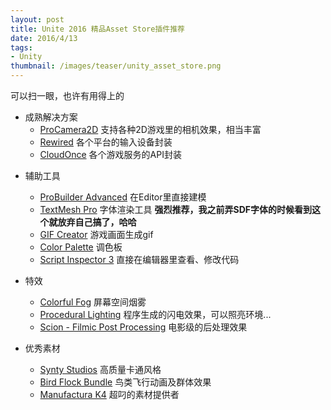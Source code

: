 ```yaml
---
layout: post
title: Unite 2016 精品Asset Store插件推荐
date: 2016/4/13
tags:
- Unity
thumbnail: /images/teaser/unity_asset_store.png
---
```


可以扫一眼，也许有用得上的

- 成熟解决方案
	- [ProCamera2D](https://www.assetstore.unity3d.com/en/#!/content/42095) 支持各种2D游戏里的相机效果，相当丰富
	- [Rewired](https://www.assetstore.unity3d.com/en/#!/content/21676) 各个平台的输入设备封装
	- [CloudOnce](https://www.assetstore.unity3d.com/en/#!/content/35621) 各个游戏服务的API封装

<!--more-->

- 辅助工具
	- [ProBuilder Advanced](https://www.assetstore.unity3d.com/en/#!/content/3558) 在Editor里直接建模
	- [TextMesh Pro](https://www.assetstore.unity3d.com/en/#!/content/17662) 字体渲染工具 **强烈推荐，我之前弄SDF字体的时候看到这个就放弃自己搞了，哈哈**
	- [GIF Creator](https://www.assetstore.unity3d.com/en/#!/content/42302) 游戏画面生成gif
	- [Color Palette](https://www.assetstore.unity3d.com/en/#!/content/32189) 调色板
	- [Script Inspector 3](https://www.assetstore.unity3d.com/en/#!/content/3535) 直接在编辑器里查看、修改代码

- 特效
	- [Colorful Fog](https://www.assetstore.unity3d.com/en/#!/content/44205) 屏幕空间烟雾
	- [Procedural Lighting](https://www.assetstore.unity3d.com/en/#!/content/34217) 程序生成的闪电效果，可以照亮环境...
	- [Scion - Filmic Post Processing](https://www.assetstore.unity3d.com/en/#!/content/41369) 电影级的后处理效果
	
- 优秀素材
	- [Synty Studios](https://www.assetstore.unity3d.com/en/#!/search/page=1/sortby=popularity/query=publisher:5217) 高质量卡通风格
	- [Bird Flock Bundle](https://www.assetstore.unity3d.com/en/#!/content/25576) 鸟类飞行动画及群体效果
	- [Manufactura K4](https://www.assetstore.unity3d.com/en/#!/search/page=1/sortby=popularity/query=publisher:585) 超叼的素材提供者